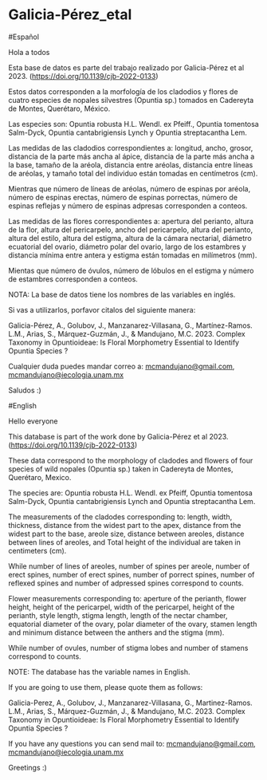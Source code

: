 # Galicia-Pérez_etal

#Español 

Hola a todos

Esta base de datos es parte del trabajo realizado por Galicia-Pérez et al 2023. (https://doi.org/10.1139/cjb-2022-0133)

Estos datos corresponden a la morfología de los cladodios y flores de cuatro especies de nopales silvestres (Opuntia sp.) tomados en Cadereyta de Montes, Querétaro, México. 

Las especies son: Opuntia robusta H.L. Wendl. ex Pfeiff., Opuntia tomentosa Salm-Dyck, Opuntia cantabrigiensis Lynch y Opuntia streptacantha Lem. 

Las medidas de las cladodios correspondientes a: longitud, ancho, grosor, distancia de la parte más ancha al ápice,
distancia de la parte más ancha a la base, tamaño de la aréola, distancia entre aréolas, distancia entre líneas de aréolas,
y tamaño total del individuo están tomadas en centímetros (cm).

Mientras que número de líneas de aréolas, número de espinas por aréola, número de espinas erectas, 
número de espinas porrectas, número de espinas reflejas y número de espinas adpresas corresponden a conteos. 

Las medidas de las flores correspondientes a: apertura del perianto, altura de la flor, altura del pericarpelo, ancho del pericarpelo, altura del perianto, altura del estilo, altura del estigma, altura de la cámara nectarial, diámetro ecuatorial del ovario, diámetro polar del ovario, largo de los estambres y distancia mínima entre antera y estigma están tomadas en milímetros (mm).  

Mientas que número de óvulos, número de lóbulos en el estigma y número de estambres corresponden a conteos.

NOTA: La base de datos tiene los nombres de las variables en inglés.

Si vas a utilizarlos, porfavor citalos del siguiente manera: 

Galicia-Pérez, A., Golubov, J., Manzanarez-Villasana, G., Martínez-Ramos. L.M., 
Arias, S., Márquez-Guzmán, J., & Mandujano, M.C.  2023. 
Complex Taxonomy in Opuntioideae: Is Floral Morphometry Essential to Identify Opuntia Species ?

Cualquier duda puedes mandar correo a: mcmandujano@gmail.com, mcmandujano@iecologia.unam.mx 

Saludos :)

#English 

Hello everyone

This database is part of the work done by Galicia-Pérez et al 2023. (https://doi.org/10.1139/cjb-2022-0133)

These data correspond to the morphology of cladodes and flowers of four species of wild nopales (Opuntia sp.)
taken in Cadereyta de Montes, Querétaro, Mexico. 

The species are: Opuntia robusta H.L. Wendl. ex Pfeiff, Opuntia tomentosa Salm-Dyck, 
Opuntia cantabrigiensis Lynch and Opuntia streptacantha Lem. 

The measurements of the cladodes corresponding to: length, width, thickness, distance from the widest part to the apex, distance from the widest part to the base, areole size, distance between areoles, distance between lines of areoles, and Total height of the individual are taken in centimeters (cm). 

While number of lines of areoles, number of spines per areole, number of erect spines, number of erect spines, number of porrect spines, number of reflexed spines and number of adpressed spines correspond to counts. 

Flower measurements corresponding to: aperture of the perianth, flower height, height of the pericarpel, width of the pericarpel, height of the perianth, style length, stigma length, length of the nectar chamber, equatorial diameter of the ovary, polar diameter of the ovary, stamen length and minimum distance between the anthers and the stigma (mm).  

While number of ovules, number of stigma lobes and number of stamens correspond to counts.

NOTE: The database has the variable names in English.

If you are going to use them, please quote them as follows: 

Galicia-Perez, A., Golubov, J., Manzanarez-Villasana, G., Martinez-Ramos. L.M., 
Arias, S., Márquez-Guzmán, J., & Mandujano, M.C. 2023. 
Complex Taxonomy in Opuntioideae: Is Floral Morphometry Essential to Identify Opuntia Species ? 

If you have any questions you can send mail to: mcmandujano@gmail.com, mcmandujano@iecologia.unam.mx 

Greetings :)
